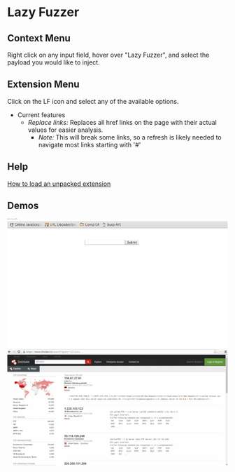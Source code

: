 # Lazy Fuzzer

 ## Context Menu
  Right click on any input field, hover over "Lazy Fuzzer", and select the payload you would like to inject.

 ## Extension Menu
 Click on the LF icon and select any of the available options.

   * Current features
      * *Replace links:* Replaces all href links on the page with their actual values for easier analysis.
          * *Note:* This will break some links, so a refresh is likely needed to navigate most links starting with '#'

 ## Help
  <a href="http://superuser.com/questions/247651/how-does-one-install-an-extension-for-chrome-browser-from-the-local-file-system">How to load an unpacked extension</a>

## Demos

 <img src="marketing/fuzzerDemo.gif"/>
 <img src="marketing/replaceLinksDemo.gif"
